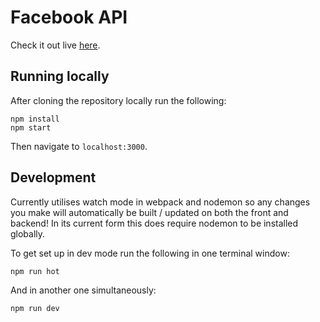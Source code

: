 # Facebook API
Check it out live [here](https://damp-fjord-87429.herokuapp.com/).

## Running locally

After cloning the repository locally run the following:

```
npm install
npm start
```

Then navigate to `localhost:3000`.

## Development
Currently utilises watch mode in webpack and nodemon so any changes you make will automatically be built / updated on both the front and backend! In its current form this does require nodemon to be installed globally.

To get set up in dev mode run the following in one terminal window:
```
npm run hot
```

And in another one simultaneously:
```
npm run dev
```
